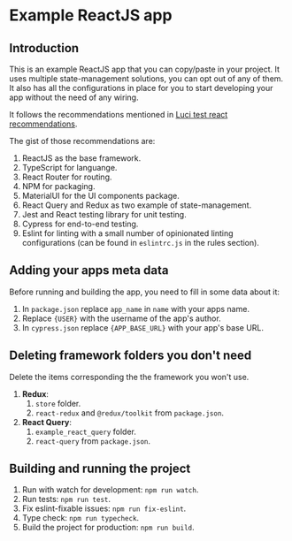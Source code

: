 # Example ReactJS app

## Introduction

This is an example ReactJS app that you can copy/paste in your project.
It uses multiple state-management solutions, you can opt out of any of them.
It also has all the configurations in place for you to start developing your app without the need of any wiring.

It follows the recommendations mentioned in [Luci test react recommendations](go/luci-test-tools-reactjs).

The gist of those recommendations are:
1. ReactJS as the base framework.
2. TypeScript for languange.
3. React Router for routing.
4. NPM for packaging.
5. MaterialUI for the UI components package.
6. React Query and Redux as two example of state-management.
7. Jest and React testing library for unit testing.
8. Cypress for end-to-end testing.
9. Eslint for linting with a small number of opinionated linting configurations (can be found in `eslintrc.js` in the rules section).

## Adding your apps meta data

Before running and building the app, you need to fill in some data about it:

1. In `package.json` replace `app_name` in `name` with your apps name.
2. Replace `{USER}` with the username of the app's author.
3. In `cypress.json` replace `{APP_BASE_URL}` with your app's base URL.

## Deleting framework folders you don't need

Delete the items corresponding the the framework you won't use.

1. **Redux**:
   1. `store` folder.
   2. `react-redux` and `@redux/toolkit` from `package.json`.
2. **React Query**:
   1. `example_react_query` folder.
   2. `react-query` from `package.json`.

## Building and running the project

1. Run with watch for development: `npm run watch`.
2. Run tests: `npm run test`.
3. Fix eslint-fixable issues: `npm run fix-eslint`.
4. Type check: `npm run typecheck`.
5. Build the project for production: `npm run build`.
